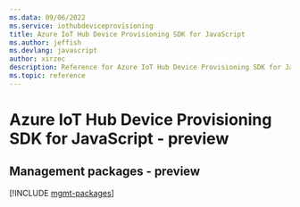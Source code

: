```yaml
---
ms.data: 09/06/2022
ms.service: iothubdeviceprovisioning
title: Azure IoT Hub Device Provisioning SDK for JavaScript
ms.author: jeffish
ms.devlang: javascript
author: xirzec
description: Reference for Azure IoT Hub Device Provisioning SDK for JavaScript
ms.topic: reference
---
```

# Azure IoT Hub Device Provisioning SDK for JavaScript - preview

## Management packages - preview
[!INCLUDE [mgmt-packages](iot-hub-device-provisioning-mgmt-index.md)]
